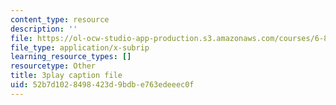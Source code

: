 ```yaml
---
content_type: resource
description: ''
file: https://ol-ocw-studio-app-production.s3.amazonaws.com/courses/6-890-algorithmic-lower-bounds-fun-with-hardness-proofs-fall-2014/52b7d1028498423d9bdbe763edeeec0f_P3YoIxiz6to.srt
file_type: application/x-subrip
learning_resource_types: []
resourcetype: Other
title: 3play caption file
uid: 52b7d102-8498-423d-9bdb-e763edeeec0f
---
```

